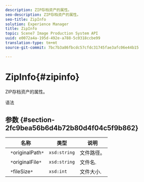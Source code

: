 ```yaml
---
description: ZIP存档资产的属性。
seo-description: ZIP存档资产的属性。
seo-title: ZipInfo
solution: Experience Manager
title: ZipInfo
topic: Scene7 Image Production System API
uuid: e0072a4a-195d-492e-a788-5c0318ccbe99
translation-type: tm+mt
source-git-commit: 7bc7b3a86fbcdc57cfdc31745fae3afc06e44b15

---
```



# ZipInfo{#zipinfo}

ZIP存档资产的属性。

语法

## 参数 {#section-2fc9bea56b6d4b72b80d4f04c5f9b862}

| 名称 | 类型 | 说明 |
|---|---|---|
| ` *`originalPath`*` | `xsd:string` | 文件路径。 |
| ` *`originalFile`*` | `xsd:string` | 文件名. |
| ` *`fileSize`*` | `xsd:int` | 文件大小. |

